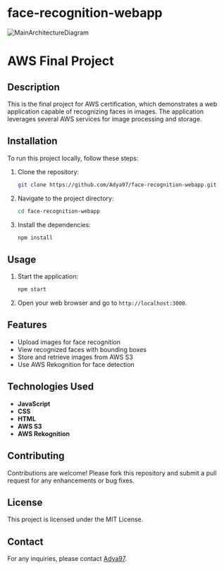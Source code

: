 # face-recognition-webapp
![MainArchitectureDiagram](https://github.com/Adya97/face-recognition-webapp/assets/72440232/0adc232b-bc59-41c3-a3b0-2f2726147ae4)

AWS Final Project
=======

## Description

This is the final project for AWS certification, which demonstrates a web application capable of recognizing faces in images. The application leverages several AWS services for image processing and storage.

## Installation

To run this project locally, follow these steps:

1. Clone the repository:
    ```sh
    git clone https://github.com/Adya97/face-recognition-webapp.git
    ```
2. Navigate to the project directory:
    ```sh
    cd face-recognition-webapp
    ```
3. Install the dependencies:
    ```sh
    npm install
    ```

## Usage

1. Start the application:
    ```sh
    npm start
    ```
2. Open your web browser and go to `http://localhost:3000`.

## Features

- Upload images for face recognition
- View recognized faces with bounding boxes
- Store and retrieve images from AWS S3
- Use AWS Rekognition for face detection

## Technologies Used

- **JavaScript**
- **CSS**
- **HTML**
- **AWS S3**
- **AWS Rekognition**

## Contributing

Contributions are welcome! Please fork this repository and submit a pull request for any enhancements or bug fixes.

## License

This project is licensed under the MIT License.

## Contact

For any inquiries, please contact [Adya97](https://github.com/Adya97).
